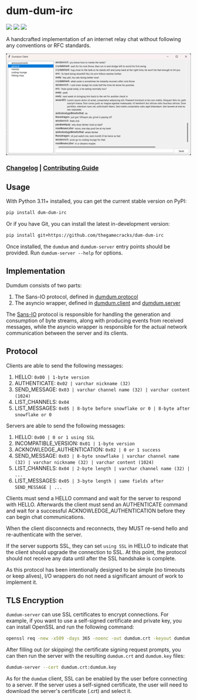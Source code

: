 # dum-dum-irc

[![](https://img.shields.io/pypi/v/dum-dum-irc?style=flat-square)](https://pypi.org/project/dum-dum-irc/)
[![](https://img.shields.io/github/actions/workflow/status/thegamecracks/dum-dum-irc/pyright-lint.yml?style=flat-square&label=pyright)](https://microsoft.github.io/pyright/#/)
[![](https://img.shields.io/github/actions/workflow/status/thegamecracks/dum-dum-irc/python-test.yml?style=flat-square&logo=pytest&label=tests)](https://docs.pytest.org/en/stable/)

A handcrafted implementation of an internet relay chat without following
any conventions or RFC standards.

![Two client windows side-by-side](https://raw.githubusercontent.com/thegamecracks/dum-dum-irc/main/docs/images/demo.png)

### [Changelog] | [Contributing Guide]

[Changelog]: https://github.com/thegamecracks/dum-dum-irc/blob/main/CHANGELOG.md
[Contributing Guide]: https://github.com/thegamecracks/dum-dum-irc/blob/main/CONTRIBUTING.md

## Usage

With Python 3.11+ installed, you can get the current stable version on PyPI:

```sh
pip install dum-dum-irc
```

Or if you have Git, you can install the latest in-development version:

```sh
pip install git+https://github.com/thegamecracks/dum-dum-irc
```

Once installed, the `dumdum` and `dumdum-server` entry points should be
provided. Run `dumdum-server --help` for options.

## Implementation

Dumdum consists of two parts:

1. The Sans-IO protocol, defined in [dumdum.protocol]
2. The asyncio wrapper, defined in [dumdum.client] and [dumdum.server]

The [Sans-IO] protocol is responsible for handling the generation and
consumption of byte streams, along with producing events from received
messages, while the asyncio wrapper is responsible for the actual network
communication between the server and its clients.

[Sans-IO]: https://sans-io.readthedocs.io/

[dumdum.protocol]: https://github.com/thegamecracks/dum-dum-irc/tree/main/src/dumdum/protocol
[dumdum.client]: https://github.com/thegamecracks/dum-dum-irc/tree/main/src/dumdum/client
[dumdum.server]: https://github.com/thegamecracks/dum-dum-irc/tree/main/src/dumdum/server

## Protocol

Clients are able to send the following messages:

1. HELLO: `0x00 | 1-byte version`
2. AUTHENTICATE: `0x02 | varchar nickname (32)`
3. SEND_MESSAGE: `0x03 | varchar channel name (32) | varchar content (1024)`
4. LIST_CHANNELS: `0x04`
5. LIST_MESSAGES: `0x05 | 8-byte before snowflake or 0 | 8-byte after snowflake or 0`

Servers are able to send the following messages:

1. HELLO: `0x00 | 0 or 1 using SSL`
2. INCOMPATIBLE_VERSION: `0x01 | 1-byte version`
3. ACKNOWLEDGE_AUTHENTICATION: `0x02 | 0 or 1 success`
4. SEND_MESSAGE: `0x03 | 8-byte snowflake | varchar channel name (32) | varchar nickname (32) | varchar content (1024)`
5. LIST_CHANNELS: `0x04 | 2-byte length | varchar channel name (32) | ...`
6. LIST_MESSAGES: `0x05 | 3-byte length | same fields after SEND_MESSAGE | ...`

Clients must send a HELLO command and wait for the server to respond with HELLO.
Afterwards the client must send an AUTHENTICATE command and wait for a successful
ACKNOWLEDGE_AUTHENTICATION before they can begin chat communications.

When the client disconnects and reconnects, they MUST re-send hello
and re-authenticate with the server.

If the server supports SSL, they can set `using SSL` in HELLO to indicate
that the client should upgrade the connection to SSL.
At this point, the protocol should not receive any data until after the
SSL handshake is complete.

As this protocol has been intentionally designed to be simple (no timeouts
or keep alives), I/O wrappers do not need a significant amount of work to
implement it.

## TLS Encryption

`dumdum-server` can use SSL certificates to encrypt connections.
For example, if you want to use a self-signed certificate and private key,
you can install OpenSSL and run the following command:

```sh
openssl req -new -x509 -days 365 -noenc -out dumdum.crt -keyout dumdum.key
```

After filling out (or skipping) the certificate signing request prompts,
you can then run the server with the resulting `dumdum.crt` and `dumdum.key`
files:

```sh
dumdum-server --cert dumdum.crt:dumdum.key
```

As for the `dumdum` client, SSL can be enabled by the user before connecting
to a server. If the server uses a self-signed certificate, the user will need
to download the server's certificate (.crt) and select it.
